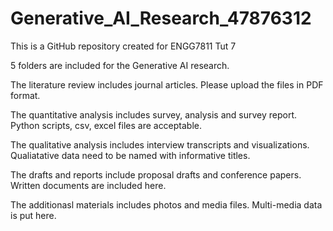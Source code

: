 # Generative_AI_Research_47876312
This is a GitHub repository created for ENGG7811 Tut 7

5 folders are included for the Generative AI research.

The literature review includes journal articles. Please upload the files in PDF format.

The quantitative analysis includes survey, analysis and survey report. Python scripts, csv, excel files are acceptable.

The qualitative analysis includes interview transcripts and visualizations. Qualiatative data need to be named with informative titles.

The drafts and reports include proposal drafts and conference papers. Written documents are included here.

The additionasl materials includes photos and media files. Multi-media data is put here.
